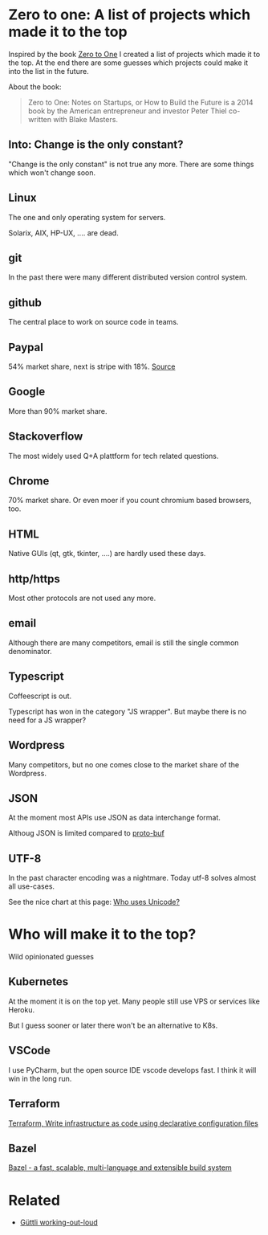 # Zero to one: A list of projects which made it to the top 

Inspired by the book [Zero to One](https://en.wikipedia.org/wiki/Zero_to_One) I created a list of projects which made it to the top. At the end there are some guesses which projects could make it into the list in the future.

About the book:

> Zero to One: Notes on Startups, or How to Build the Future is a 2014 book by the American entrepreneur and investor Peter Thiel co-written with Blake Masters. 

## Into: Change is the only constant?

"Change is the only constant" is not true any more. There are some things which won't change soon.

## Linux

The one and only operating system for servers.

Solarix, AIX, HP-UX, .... are dead.

## git

In the past there were many different distributed version control system.

## github

The central place to work on source code in teams.

## Paypal

54% market share, next is stripe with 18%. [Source](https://martech.zone/paypal-statistics-online-payments/)

## Google

More than 90% market share.

## Stackoverflow

The most widely used Q+A plattform for tech related questions.

## Chrome

70% market share. Or even moer if you count chromium based browsers, too.

## HTML

Native GUIs (qt, gtk, tkinter, ....) are hardly used these days.

## http/https

Most other protocols are not used any more.

## email

Although there are many competitors, email is still the single common denominator.

## Typescript

Coffeescript is out.

Typescript has won in the category "JS wrapper". But maybe there is no need for a JS wrapper?

## Wordpress

Many competitors, but no one comes close to the market share of the Wordpress.

## JSON

At the moment most APIs use JSON as data interchange format.

Althoug JSON is limited compared to [proto-buf](https://en.wikipedia.org/wiki/Protocol_Buffers)

## UTF-8

In the past character encoding was a nightmare. Today utf-8 solves almost all use-cases.

See the nice chart at this page: [Who uses Unicode?](https://www.w3.org/International/questions/qa-who-uses-unicode)

# Who will make it to the top?

Wild opinionated guesses

## Kubernetes

At the moment it is on the top yet. Many people still use VPS or services like Heroku.

But I guess sooner or later there won't be an alternative to K8s.

## VSCode

I use PyCharm, but the open source IDE vscode develops fast. I think it will win in the long run.

## Terraform

[Terraform, Write infrastructure as code using declarative configuration files](https://www.terraform.io/)

## Bazel

[Bazel - a fast, scalable, multi-language and extensible build system](https://bazel.build/)



# Related

* [Güttli working-out-loud](https://github.com/guettli/wol)
